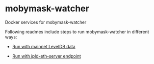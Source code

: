 # mobymask-watcher

Docker services for mobymask-watcher

Following readmes include steps to run mobymask-watcher in different ways:

- [Run with mainnet LevelDB data](./mainnet/README.md)

- [Run with ipld-eth-server endpoint](./mainnet-watcher-only/)
